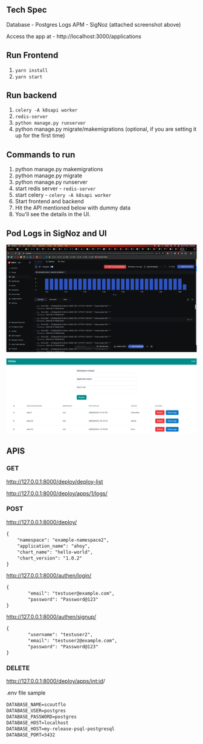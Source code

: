 
## Tech Spec
Database - Postgres
Logs APM - SigNoz (attached screenshot above)

Access the app at - http://localhost:3000/applications

## Run Frontend
1. `yarn install`
2. `yarn start`

## Run backend
1. `celery -A k8sapi worker`
2. `redis-server`
3. `python manage.py runserver`
4. python manage.py migrate/makemigrations (optional, if you are setting it up for the first time)


## Commands to run

1. python manage.py makemigrations
2. python manage.py migrate
3. python manage.py runserver
4. start redis server - `redis-server`
5. start celery - `celery -A k8sapi worker`
6. Start frontend and backend
7. Hit the API mentioned below with dummy data
8. You'll see the details in the UI.



## Pod Logs in SigNoz and UI

![](./media/logs-1.png)

![](./media/ui2.png)


## APIS

### GET

http://127.0.0.1:8000/deploy/deploy-list

http://127.0.0.1:8000/deploy/apps/1/logs/



### POST
http://127.0.0.1:8000/deploy/
```
{
    "namespace": "example-namespace2",
    "application_name": "ahoy",
    "chart_name": "hello-world",
    "chart_version": "1.0.2"
}
```

http://127.0.0.1:8000/authen/login/
```
{
        "email": "testuser@example.com",
        "password": "Password@123"
}
```

http://127.0.0.1:8000/authen/signup/
```
{
        "username": "testuser2",
        "email": "testuser2@example.com",
        "password": "Password@123"
}
```

### DELETE
http://127.0.0.1:8000/deploy/apps/<int:id>/




.env file sample

```
DATABASE_NAME=scoutflo
DATABASE_USER=postgres  
DATABASE_PASSWORD=postgres
DATABASE_HOST=localhost
DATABASE_HOST=my-release-psql-postgresql
DATABASE_PORT=5432 
```